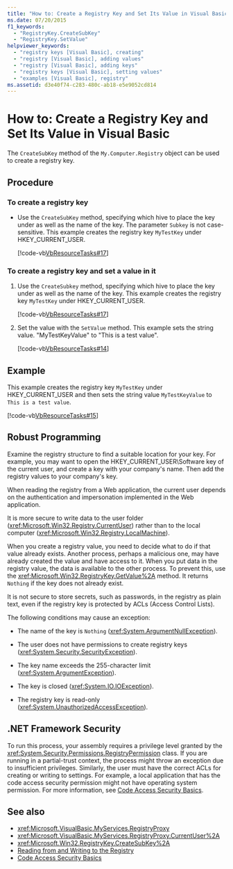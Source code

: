 ```yaml
---
title: "How to: Create a Registry Key and Set Its Value in Visual Basic"
ms.date: 07/20/2015
f1_keywords:
  - "RegistryKey.CreateSubKey"
  - "RegistryKey.SetValue"
helpviewer_keywords:
  - "registry keys [Visual Basic], creating"
  - "registry [Visual Basic], adding values"
  - "registry [Visual Basic], adding keys"
  - "registry keys [Visual Basic], setting values"
  - "examples [Visual Basic], registry"
ms.assetid: d3e40f74-c283-480c-ab18-e5e9052cd814
---
```

# How to: Create a Registry Key and Set Its Value in Visual Basic

The `CreateSubKey` method of the `My.Computer.Registry` object can be used to create a registry key.

## Procedure

### To create a registry key

- Use the `CreateSubKey` method, specifying which hive to place the key under as well as the name of the key. The parameter `Subkey` is not case-sensitive. This example creates the registry key `MyTestKey` under HKEY_CURRENT_USER.

    [!code-vb[VbResourceTasks#17](~/samples/snippets/visualbasic/VS_Snippets_VBCSharp/VbResourceTasks/VB/Class1.vb#17)]

### To create a registry key and set a value in it

1. Use the `CreateSubkey` method, specifying which hive to place the key under as well as the name of the key. This example creates the registry key `MyTestKey` under HKEY_CURRENT_USER.

    [!code-vb[VbResourceTasks#17](~/samples/snippets/visualbasic/VS_Snippets_VBCSharp/VbResourceTasks/VB/Class1.vb#17)]

2. Set the value with the `SetValue` method. This example sets the string value. "MyTestKeyValue" to "This is a test value".

    [!code-vb[VbResourceTasks#14](~/samples/snippets/visualbasic/VS_Snippets_VBCSharp/VbResourceTasks/VB/Class1.vb#14)]

## Example

This example creates the registry key `MyTestKey` under HKEY_CURRENT_USER and then sets the string value `MyTestKeyValue` to `This is a test value`.

[!code-vb[VbResourceTasks#15](~/samples/snippets/visualbasic/VS_Snippets_VBCSharp/VbResourceTasks/VB/Class1.vb#15)]

## Robust Programming

Examine the registry structure to find a suitable location for your key. For example, you may want to open the HKEY_CURRENT_USER\Software key of the current user, and create a key with your company's name. Then add the registry values to your company's key.

When reading the registry from a Web application, the current user depends on the authentication and impersonation implemented in the Web application.

It is more secure to write data to the user folder (<xref:Microsoft.Win32.Registry.CurrentUser>) rather than to the local computer (<xref:Microsoft.Win32.Registry.LocalMachine>).

When you create a registry value, you need to decide what to do if that value already exists. Another process, perhaps a malicious one, may have already created the value and have access to it. When you put data in the registry value, the data is available to the other process. To prevent this, use the <xref:Microsoft.Win32.RegistryKey.GetValue%2A> method. It returns `Nothing` if the key does not already exist.

It is not secure to store secrets, such as passwords, in the registry as plain text, even if the registry key is protected by ACLs (Access Control Lists).

The following conditions may cause an exception:

- The name of the key is `Nothing` (<xref:System.ArgumentNullException>).

- The user does not have permissions to create registry keys (<xref:System.Security.SecurityException>).

- The key name exceeds the 255-character limit (<xref:System.ArgumentException>).

- The key is closed (<xref:System.IO.IOException>).

- The registry key is read-only (<xref:System.UnauthorizedAccessException>).

## .NET Framework Security

To run this process, your assembly requires a privilege level granted by the <xref:System.Security.Permissions.RegistryPermission> class. If you are running in a partial-trust context, the process might throw an exception due to insufficient privileges. Similarly, the user must have the correct ACLs for creating or writing to settings. For example, a local application that has the code access security permission might not have operating system permission. For more information, see [Code Access Security Basics](../../../../framework/misc/code-access-security-basics.md).

## See also

- <xref:Microsoft.VisualBasic.MyServices.RegistryProxy>
- <xref:Microsoft.VisualBasic.MyServices.RegistryProxy.CurrentUser%2A>
- <xref:Microsoft.Win32.RegistryKey.CreateSubKey%2A>
- [Reading from and Writing to the Registry](../../../../visual-basic/developing-apps/programming/computer-resources/reading-from-and-writing-to-the-registry.md)
- [Code Access Security Basics](../../../../framework/misc/code-access-security-basics.md)

